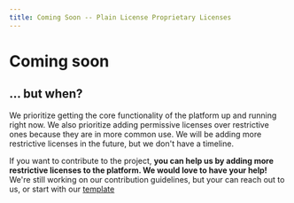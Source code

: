 ```yaml
---
title: Coming Soon -- Plain License Proprietary Licenses
---
```

# Coming soon

## ... but when?

We prioritize getting the core functionality of the platform up and running right now. We also prioritize adding permissive licenses over restrictive ones because they are in more common use. We will be adding more restrictive licenses in the future, but we don't have a timeline.

If you want to contribute to the project, **you can help us by adding more restrictive licenses to the platform. We would love to have your help!** We're still working on our contribution guidelines, but your can reach out to us, or start with our [template](../../../license_template.md)
